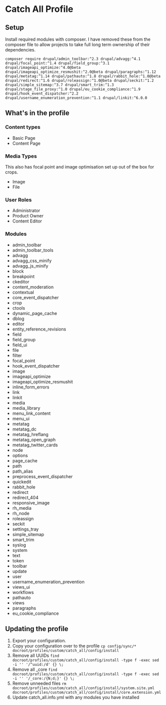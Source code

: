 # Catch All Profile

## Setup
Install required modules with composer. I have removed these from the composer file to allow projects to take full long term ownership of their dependencies.
````
composer require drupal/admin_toolbar:^2.3 drupal/advagg:^4.1 drupal/focal_point:^1.4 drupal/field_group:^3.1 drupal/imageapi_optimize:^4.0@beta drupal/imageapi_optimize_resmushit:^2.0@beta drupal/paragraphs:^1.12 drupal/metatag:^1.14 drupal/pathauto:^1.8 drupal/rabbit_hole:^1.0@beta drupal/redirect:^1.6 drupal/roleassign:^1.0@beta drupal/seckit:^1.2 drupal/simple_sitemap:^3.7 drupal/smart_trim:^1.3 drupal/stage_file_proxy:^1.0 drupal/eu_cookie_compliance:^1.9 drupal/hook_event_dispatcher:^2.2 drupal/username_enumeration_prevention:^1.1 drupal/linkit:^6.0.0
````

## What's in the profile
### Content types
- Basic Page
- Content Page
### Media Types
This also has focal point and image optimisation set up out of the box for crops.
- Image
- File
### User Roles
- Administrator
- Product Owner
- Content Editor
### Modules
- admin_toolbar
- admin_toolbar_tools
- advagg
- advagg_css_minify
- advagg_js_minify
- block
- breakpoint
- ckeditor
- content_moderation
- contextual
- core_event_dispatcher
- crop
- ctools
- dynamic_page_cache
- dblog
- editor
- entity_reference_revisions
- field
- field_group
- field_ui
- file
- filter
- focal_point
- hook_event_dispatcher
- image
- imageapi_optimize
- imageapi_optimize_resmushit
- inline_form_errors
- link
- linkit
- media
- media_library
- menu_link_content
- menu_ui
- metatag
- metatag_dc
- metatag_hreflang
- metatag_open_graph
- metatag_twitter_cards
- node
- options
- page_cache
- path
- path_alias
- preprocess_event_dispatcher
- quickedit
- rabbit_hole
- redirect
- redirect_404
- responsive_image
- rh_media
- rh_node
- roleassign
- seckit
- settings_tray
- simple_sitemap
- smart_trim
- syslog
- system
- text
- token
- toolbar
- update
- user
- username_enumeration_prevention
- views_ui
- workflows
- pathauto
- views
- paragraphs
- eu_cookie_compliance

## Updating the profile
1. Export your configuration.
2. Copy your configuration over to the profile `cp config/sync/* docroot/profiles/custom/catch_all/config/install`
3. Remove all UUIDs `find docroot/profiles/custom/catch_all/config/install -type f -exec sed -i '' '/^uuid:/d' {} \;`
4. Remove all _core `find docroot/profiles/custom/catch_all/config/install -type f -exec sed -i '' '/_core:/{N;d;}' {} \;`
5. Remove unneeded files `rm docroot/profiles/custom/catch_all/config/install/system.site.yml docroot/profiles/custom/catch_all/config/install/core.extension.yml`
6. Update catch_all.info.yml with any modules you have installed
